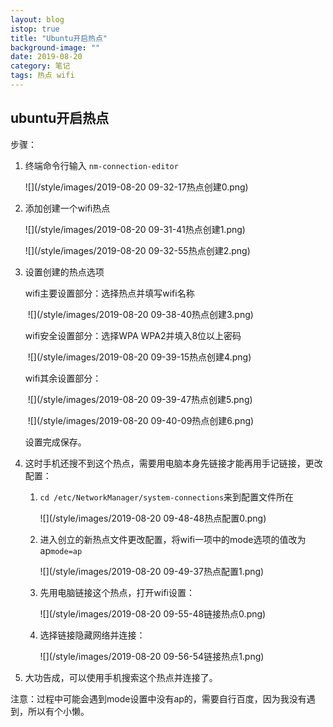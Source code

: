 ```yaml
---
layout: blog
istop: true
title: "Ubuntu开启热点"
background-image: ""
date: 2019-08-20
category: 笔记
tags: 热点 wifi
---
```


## ubuntu开启热点

步骤：

 1. 终端命令行输入 `nm-connection-editor`

    ![](/style/images/2019-08-20 09-32-17热点创建0.png)

 2. 添加创建一个wifi热点

    ![](/style/images/2019-08-20 09-31-41热点创建1.png)

    ![](/style/images/2019-08-20 09-32-55热点创建2.png)

 3. 设置创建的热点选项

    wifi主要设置部分：选择热点并填写wifi名称

    ​		![](/style/images/2019-08-20 09-38-40热点创建3.png)

    wifi安全设置部分：选择WPA WPA2并填入8位以上密码

    ​		![](/style/images/2019-08-20 09-39-15热点创建4.png)

    wifi其余设置部分：

    ​		![](/style/images/2019-08-20 09-39-47热点创建5.png)

    ​		![](/style/images/2019-08-20 09-40-09热点创建6.png)

    设置完成保存。

 4. 这时手机还搜不到这个热点，需要用电脑本身先链接才能再用手记链接，更改配置：

     1. `cd /etc/NetworkManager/system-connections`来到配置文件所在

        ![](/style/images/2019-08-20 09-48-48热点配置0.png)

     2. 进入创立的新热点文件更改配置，将wifi一项中的mode选项的值改为ap`mode=ap`

        ![](/style/images/2019-08-20 09-49-37热点配置1.png)

     3. 先用电脑链接这个热点，打开wifi设置：

        ![](/style/images/2019-08-20 09-55-48链接热点0.png)

     4. 选择链接隐藏网络并连接：

        ![](/style/images/2019-08-20 09-56-54链接热点1.png)

 5. 大功告成，可以使用手机搜索这个热点并连接了。

注意：过程中可能会遇到mode设置中没有ap的，需要自行百度，因为我没有遇到，所以有个小懒。